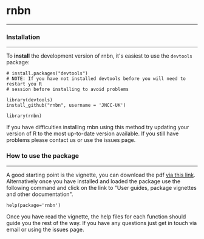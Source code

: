 # rnbn
------

### Installation
----------------

To **install** the development version of rnbn, it's easiest to use the `devtools` package:

    # install.packages("devtools")
    # NOTE: If you have not installed devtools before you will need to restart you R
    # session before installing to avoid problems
    
    library(devtools)
    install_github("rnbn", username = 'JNCC-UK')
    
    library(rnbn)

If you have difficulties installing rnbn using this method try updating your version of R to the most up-to-date version available. If you still have problems please contact us or use the issues page.

### How to use the package
--------------------------

A good starting point is the vignette, you can download the pdf [via this link](https://github.com/JNCC-UK/rnbn/blob/master/inst/doc/rnbn_vignette.pdf?raw=true). Alternatively once you have installed and loaded the package use the following command and click on the link to "User guides, package vignettes and other documentation".

    help(package='rnbn')

Once you have read the vignette, the help files for each function should guide you the rest of the way. If you have any questions just get in touch via email or using the issues page.